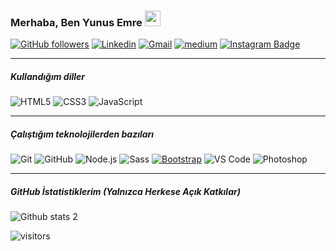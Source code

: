 ### Merhaba, Ben Yunus Emre  <a href="https://www.yunusacar.com/"><img src="https://media.giphy.com/media/hvRJCLFzcasrR4ia7z/giphy.gif" width="25px"></a>



 
[![GitHub followers](https://img.shields.io/github/followers/yunus-emreee67.svg?style=social&label=Follow&maxAge=2592000)](https://github.com/yunus-emreee67?tab=followers)
[![Linkedin](https://img.shields.io/badge/-LinkedIn-blue?style=flat&logo=Linkedin&logoColor=white)](https://www.linkedin.com/in/yunus-emre-acar/)
[![Gmail](https://img.shields.io/badge/-gmail-c14438?style=flat&logo=gmail&logoColor=white)](mailto:yunus.acar@interaktifis.com)
[![medium](https://aleen42.github.io/badges/src/medium.svg)](https://medium.com/@yunus3mre4)
[![Instagram Badge](https://img.shields.io/badge/-Instagram-C13584?style=flat-quare&labelColor=C13584&logo=instagram&logoColor=white&link=link)](https://www.instagram.com/yunus_emreee67/) 
<hr/>

##### Kullandığım diller

![HTML5](https://img.shields.io/badge/-HTML5-222222?style=flat&logo=html5)
![CSS3](https://img.shields.io/badge/-CSS3-222222?style=flat&logo=html5)
![JavaScript](https://img.shields.io/badge/-JavaScript-222222?style=flat&logo=javascript)
<hr/>

##### Çalıştığım teknolojilerden bazıları

![Git](https://img.shields.io/badge/-Git-222222?style=flat&logo=git&logoColor=F05032)
![GitHub](https://img.shields.io/badge/-GitHub-222222?style=flat&logo=github&logoColor=181717)
![Node.js](https://img.shields.io/badge/-Node.js-222222?style=flat&logo=node.js&logoColor=339933)
![Sass](https://img.shields.io/badge/-Sass-%23CC6699?style=flat&logo=sass&logoColor=ffffff)
[![Bootstrap](https://img.shields.io/badge/-Bootstrap-563D7C?style=flat&logo=bootstrap&link=https://github.com/mehmeteyupoglu/)](https://github.com/mehmeteyupoglu/)
![VS Code](http://img.shields.io/badge/-VS%20Code-007ACC?style=flat&logo=visual-studio-code&logoColor=ffffff)
![Photoshop](http://img.shields.io/badge/-Photoshop-007ACC?style=flat&logo=Photoshop&logoColor=ffffff)
<hr/>

##### GitHub İstatistiklerim (Yalnızca Herkese Açık Katkılar)

![Github stats 2](https://github-readme-stats.vercel.app/api?username=yunus-emreee67&show_icons=true&title_color=fff&icon_color=79ff97&text_color=9f9f9f&bg_color=151515)


![visitors](https://visitor-badge.laobi.icu/badge?page_id=yunus-emreee67)
